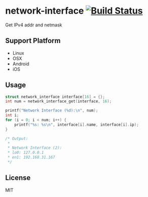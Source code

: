 # network-interface [![Build Status](https://travis-ci.org/zlargon/network-interface.svg?branch=master)](https://travis-ci.org/zlargon/network-interface)

Get IPv4 addr and netmask

## Support Platform

- Linux
- OSX
- Android
- iOS

## Usage

```c
struct network_interface interface[16] = {};
int num = network_interface_get(interface, 16);

printf("Network Interface (%d):\n", num);
int i;
for (i = 0; i < num; i++) {
    printf("%s: %s\n", interface[i].name, interface[i].ip);
}

/* Output:
 *
 * Network Interface (2):
 * lo0: 127.0.0.1
 * en1: 192.168.31.167
 */
```

## License

MIT
